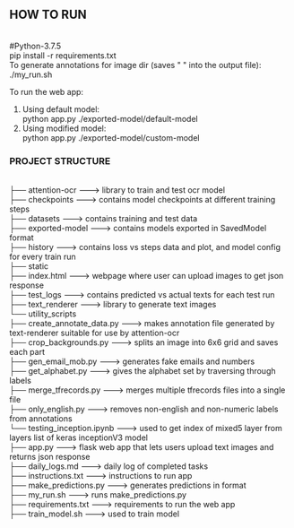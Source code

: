 <h2>HOW TO RUN</h2>
<br>
#Python-3.7.5
<br>
pip install -r requirements.txt
<br>
To generate annotations for image dir (saves "<image_filename> <predicted_text>" into the output file): <br>
./my_run.sh <Image_Dir> <Output_File_Path> <br>

To run the web app: <br>
1. Using default model: <br>
python app.py ./exported-model/default-model <br>
2. Using modified model: <br>
python app.py ./exported-model/custom-model <br>


<h3>PROJECT STRUCTURE</h3>
<br>
├── attention-ocr    --->    library to train and test ocr model <br>
├── checkpoints    --->    contains model checkpoints at different training steps <br>
├── datasets    --->    contains training and test data <br>
├── exported-model    --->    contains models exported in SavedModel format <br>
├── history   --->   contains loss vs steps data and plot, and model config for every train run<br>
├── static <br>
    ├── index.html    --->    webpage where user can upload images to get json response <br>
├── test_logs    --->    contains predicted vs actual texts for each test run <br>
├── text_renderer    --->    library to generate text images <br>
└── utility_scripts <br>
    ├── create_annotate_data.py    --->    makes annotation file generated by text-renderer suitable for use by attention-ocr <br>
    ├── crop_backgrounds.py    --->    splits an image into 6x6 grid and saves each part <br>
    ├── gen_email_mob.py    --->    generates fake emails and numbers <br>
    ├── get_alphabet.py    --->    gives the alphabet set by traversing through labels <br>
    ├── merge_tfrecords.py    --->    merges multiple tfrecords files into a single file <br>
    ├── only_english.py    --->    removes non-english and non-numeric labels from annotations <br>
    └── testing_inception.ipynb    --->    used to get index of mixed5 layer from layers list of keras inceptionV3 model <br>
├── app.py    --->    flask web app that lets users upload text images and returns json response <br>
├── daily_logs.md    --->    daily log of completed tasks <br>
├── instructions.txt    --->    instructions to run app <br>
├── make_predictions.py   --->   generates predictions in <img_name> <predicted_text> format <br>
├── my_run.sh    --->    runs make_predictions.py <br>
├── requirements.txt    --->    requirements to run the web app <br>
├── train_model.sh    --->    used to train model <br>


